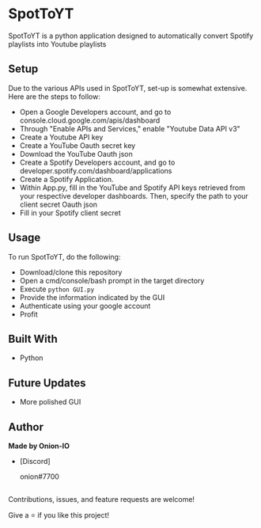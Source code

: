 <h1 align="center"><project-name></h1>

<p align="center"><project-description></p>

# SpotToYT
SpotToYT is a python application designed to automatically convert Spotify playlists into Youtube playlists

## Setup

Due to the various APIs used in SpotToYT, set-up is somewhat extensive. Here are the steps to follow:
  - Open a Google Developers account, and go to console.cloud.google.com/apis/dashboard
  - Through "Enable APIs and Services," enable "Youtube Data API v3"
  - Create a Youtube API key
  - Create a YouTube Oauth secret key
  - Download the YouTube Oauth json
  - Create a Spotify Developers account, and go to developer.spotify.com/dashboard/applications
  - Create a Spotify Application.
  - Within App.py, fill in the YouTube and Spotify API keys retrieved from your respective developer dashboards. Then, specify the path to your client secret Oauth json
  - Fill in your Spotify client secret

## Usage

To run SpotToYT, do the following:
  - Download/clone this repository
  - Open a cmd/console/bash prompt in the target directory
  - Execute ```python GUI.py```
  - Provide the information indicated by the GUI
  - Authenticate using your google account
  - Profit

## Built With

- Python

## Future Updates

- More polished GUI

## Author

**Made by Onion-IO**

- [Discord] <p>onion#7700<p>


##

Contributions, issues, and feature requests are welcome!

Give a ⭐️ if you like this project!
